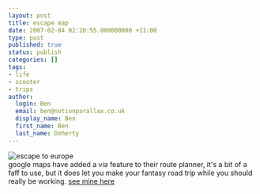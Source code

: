 ```yaml
---
layout: post
title: escape map
date: 2007-02-04 02:20:55.000000000 +11:00
type: post
published: true
status: publish
categories: []
tags:
- life
- scooter
- trips
author:
  login: Ben
  email: ben@notionparallax.co.uk
  display_name: Ben
  first_name: Ben
  last_name: Doherty
---
```

<p><img title="escape to europe" alt="escape to europe" src="{{ site.baseurl }}/assets/routemap.jpg" /><br />
google maps have added a via feature to their route planner, it's a bit of a faff to use, but it does let you make your fantasy road trip while you should really be working. <a title="european escape" target="_blank" href="http://maps.google.co.uk/maps?f=d&hl=en&saddr=e5+0rf&daddr=Vals,+%24Surselva,+Graub%C3%BCnden,+Switzerland+to:Merano,+Trentino,+Italy+to:seeboden+to:Reichenau,+Feldkirchen,+Carinthia,+Austria+to:metnitz+to:graz+to:aosta+to:valsavarenche+to:courmayeur+to:tignes+to:genova+to:marseille+to:Vallon-Pont+d%60Arc+to:barcelona+to:madrid+to:Cadiz,+Andalusia,+Spain+to:lisboa+to:Oporto,+Portugal+to:bilbao+to:e5+0rf&sll=44.48558,3.133655&sspn=29.379537,82.265625&ie=UTF8&z=4&ll=46.13417,4.21875&spn=28.562123,82.265625&t=h&om=1">see mine here</a></p>
